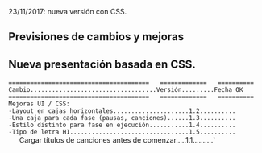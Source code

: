 23/11/2017: nueva versión con CSS.  


## Previsiones de cambios y mejoras  

Nueva presentación basada en CSS.  
---
`=======================================   =============   ==========`  
`Cambio...................................Versión.........Fecha OK`  
`=======================================   =============   ==========`  
`Mejoras UI / CSS:`  
`-Layout en cajas horizontales.....................1.2..........`  
`-Una caja para cada fase (pausas, canciones)......1.3..........`  
`-Estilo distinto para fase en ejecución...........1.4..........`  
`-Tipo de letra H1.................................1.5..........`  
`  
`Cargar títulos de canciones antes de comenzar.....1.1..........`
